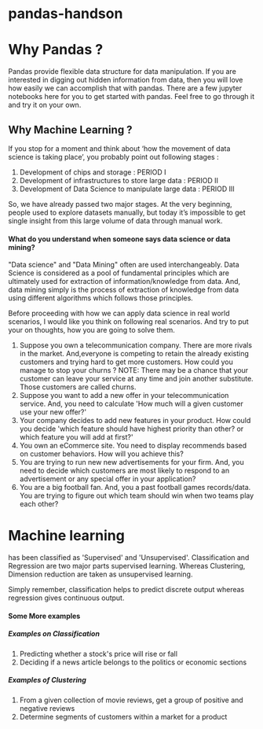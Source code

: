 # pandas-handson

# Why Pandas ?

Pandas provide flexible data structure for data manipulation. If you are interested in digging out hidden information from data, then you will love how easily we can accomplish that with pandas. There are a few jupyter notebooks here for you to get started with pandas. Feel free to go through it and try it on your own.


## Why Machine Learning ?

If you stop for a moment and think about ‘how the movement of data science is taking place’, you probably point out following stages :

1. Development of chips and storage : PERIOD I
2. Development of infrastructures to store large data : PERIOD II
3. Development of Data Science to manipulate large data : PERIOD III

So, we have already passed two major stages. At the very beginning, people used to explore datasets manually, but today it’s impossible to get single insight from this large volume of data through manual work.

#### What do you understand when someone says data science or data mining?

"Data science" and "Data Mining" often are used interchangeably. Data Science is considered as a pool of fundamental principles which are ultimately used for extraction of information/knowledge from data. And, data mining simply is the process of extraction of knowledge from data using different algorithms which follows those principles.

Before proceeding with how we can apply data science in real world scenarios, I would like you think on following real scenarios. And try to put your on thoughts, how you are going to solve them.

1. Suppose you own a telecommunication company. There are more rivals in the market. And,everyone is competing to retain the already existing customers and trying hard to get more customers. How could you manage to stop your churns ?
NOTE: There may be a chance that your customer can leave your service at any time and join another substitute. Those customers are called churns.
2. Suppose you want to add a new offer in your telecommunication service. And, you need to calculate 'How much will a given customer use your new offer?'
3. Your company decides to add new features in your product. How could you decide 'which feature should have highest priority than other? or which feature you will add at first?'
4. You own an eCommerce site. You need to display recommends based on customer behaviors. How will you achieve this?
5. You are trying to run new new advertisements for your firm. And, you need to decide which customers are most likely to respond to an advertisement or any special offer in your application?
6. You are a big football fan. And, you a past football games records/data. You are trying to figure out which team should win when two teams play each other?

# Machine learning
has been classified as 'Supervised' and 'Unsupervised'. Classification and Regression are two major parts supervised learning. Whereas Clustering, Dimension reduction are taken as unsupervised learning.

Simply remember, classification helps to predict discrete output whereas regression gives continuous output.

#### Some More examples

##### Examples on Classification
1. Predicting whether a stock's price will rise or fall
2. Deciding if a news article belongs to the politics or economic sections

##### Examples of Clustering
1. From a given collection of movie reviews, get a group of positive and negative reviews
2. Determine segments of customers within a market for a product
